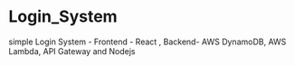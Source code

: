 # Login_System
simple Login System - Frontend - React , Backend- AWS DynamoDB, AWS Lambda, API Gateway and Nodejs
